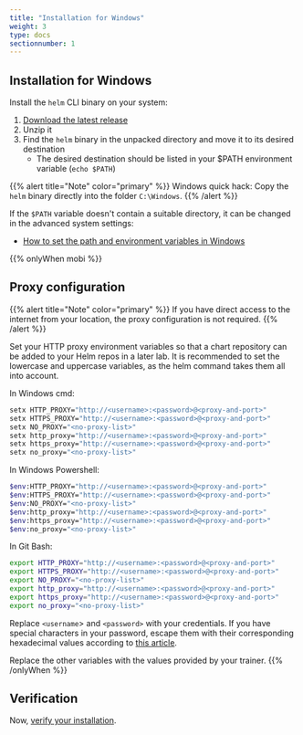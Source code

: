 ```yaml
---
title: "Installation for Windows"
weight: 3
type: docs
sectionnumber: 1
---
```


## Installation for Windows

Install the `helm` CLI binary on your system:

1. [Download the latest release](https://github.com/helm/helm/releases)
1. Unzip it
1. Find the `helm` binary in the unpacked directory and move it to its desired destination
    * The desired destination should be listed in your $PATH environment variable (`echo $PATH`)

{{% alert title="Note" color="primary" %}}
Windows quick hack: Copy the `helm` binary directly into the folder `C:\Windows`.
{{% /alert %}}

If the `$PATH` variable doesn't contain a suitable directory, it can be changed in the advanced system settings:

* [How to set the path and environment variables in Windows](https://www.computerhope.com/issues/ch000549.htm)

{{% onlyWhen mobi %}}


## Proxy configuration

{{% alert title="Note" color="primary" %}}
If you have direct access to the internet from your location, the proxy configuration is not required.
{{% /alert %}}

Set your HTTP proxy environment variables so that a chart repository can be added to your Helm repos in a later lab. It is recommended to set the lowercase and uppercase variables, as the helm command takes them all into account.

In Windows cmd:

```bash
setx HTTP_PROXY="http://<username>:<password>@<proxy-and-port>"
setx HTTPS_PROXY="http://<username>:<password>@<proxy-and-port>"
setx NO_PROXY="<no-proxy-list>"
setx http_proxy="http://<username>:<password>@<proxy-and-port>"
setx https_proxy="http://<username>:<password>@<proxy-and-port>"
setx no_proxy="<no-proxy-list>"
```

In Windows Powershell:

```bash
$env:HTTP_PROXY="http://<username>:<password>@<proxy-and-port>"
$env:HTTPS_PROXY="http://<username>:<password>@<proxy-and-port>"
$env:NO_PROXY="<no-proxy-list>"
$env:http_proxy="http://<username>:<password>@<proxy-and-port>"
$env:https_proxy="http://<username>:<password>@<proxy-and-port>"
$env:no_proxy="<no-proxy-list>"
```

In Git Bash:

```bash
export HTTP_PROXY="http://<username>:<password>@<proxy-and-port>"
export HTTPS_PROXY="http://<username>:<password>@<proxy-and-port>"
export NO_PROXY="<no-proxy-list>"
export http_proxy="http://<username>:<password>@<proxy-and-port>"
export https_proxy="http://<username>:<password>@<proxy-and-port>"
export no_proxy="<no-proxy-list>"
```

Replace `<username`> and `<password>` with your credentials. If you have special characters in your password, escape them with their corresponding hexadecimal values according to [this article](https://en.wikipedia.org/wiki/Percent-encoding#Percent-encoding_reserved_characters).

Replace the other variables with the values provided by your trainer.
{{% /onlyWhen %}}


## Verification

Now, [verify your installation](../04/).
